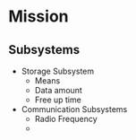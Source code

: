 Mission
==

## Subsystems

- Storage Subsystem
  - Means
  - Data amount
  - Free up time
- Communication Subsystems
  - Radio Frequency
  - 
